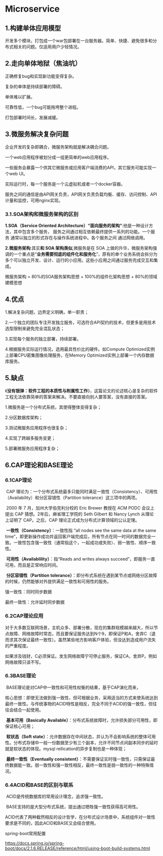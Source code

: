 # Microservice





## 1.构建单体应用模型

​		开发多个模块，打包成一个war包部署在一台服务器。简单、快捷、避免很多和分布式相关的问题。仅适用用户少轻情况。

## 2.走向单体地狱（焦油坑）

正确修复bug和实现新功能变得复杂。

复杂的单体是持续部署的障碍。

单体难以扩展。

可靠性低，一个bug可能拖垮整个进程。

打包部署时间长，发展减缓。

## 3.微服务解决复杂问题

企业开发的复杂即耦合，微服务架构就是解决耦合问题。

一个web应用程序被划分成一组更简单的web应用程序。

一些服务会暴露一个供其它微服务或应用客户端消费的API，其它服务可能实现一个web UI。

实际运行时，每一个服务是一个云虚拟机或者一个docker容器。

服务之间的通信是由API网关负责，API网关负责负载均衡、缓存、访问控制、API计量和监控，可用nginx实现。



### 3.1.SOA架构和微服务架构的区别



 **1.SOA（Service Oriented Architecture）“面向服务的架构”**:他是一种设计方法，其中包含多个服务， 服务之间通过相互依赖最终提供一系列的功能。一个服务 通常以独立的形式存在与操作系统进程中。各个服务之间 通过网络调用。

 **2.微服务架构**:其实**和 SOA 架构类似**,微服务是在 SOA 上做的升华，微服务架构强调的一个重点是“**业务需要彻底的组件化和服务化**”，原有的单个业务系统会拆分为多个可以独立开发、设计、运行的小应用。这些小应用之间通过服务完成交互和集成。

 微服务架构 = 80%的SOA服务架构思想 + 100%的组件化架构思想 + 80%的领域建模思想

## 4.优点

1.解决复杂问题，边界定义明确，单一职责；

2.一个独立的团队专注开发独立服务，可选符合API契约的技术，但更多是用技术选型限制来避免完全混乱状态；

3.实现每个服务的独立部署，持续部署。

4.根据服务实际运行情况，选用最具性价比的硬件。如Compute Optimized实例上部署CPU密集图像处理服务，在Memory Optimized实例上部署一个内存数据库服务。



## 5.缺点

《**没有银弹：软件工程的本质性与附属性工作**》，这篇论文的论述核心是复杂的软件工程无法依靠简单的答案来解决。不要直接向别人要答案，没有直接的答案。

1.微服务是一个分布式系统，其使得整体变得复杂；

2.分区数据库架构；

3.测试微服务应用程序也很复杂；

4.实现了跨越多服务变更；

5.部署微服务应用程序复杂；



## 6.CAP理论和BASE理论

### 6.1CAP理论

​		CAP 理论为：一个分布式系统最多只能同时满足一致性（Consistency）、可用性（Availability）和分区容错性（Partition tolerance）这三项中的两项。

​		2000 年 7 月，加州大学伯克利分校的 Eric Brewer 教授在 ACM PODC 会议上提出 CAP 猜想。2年后，麻省理工学院的 Seth Gilbert 和 Nancy Lynch 从理论上证明了 CAP。之后，CAP 理论正式成为分布式计算领域的公认定理。

​		**一致性（Consistency）**：一致性指 “all nodes see the same data at the same time”，即更新操作成功并返回客户端完成后，所有节点在同一时间的数据完全一致。一致性包含强一致性（通常指这个，一起成功或失败）、弱一致性、顺序一致性。

​		**可用性（Availablility）**：指“Reads and writes always succeed”，即服务一直可用，而且是正常响应时间。

​		**分区容错性（Partition tolerance）**：即分布式系统在遇到某节点或网络分区故障的时候，仍然能够对外提供满足一致性和可用性的服务。

强一致性：同时同步数据

最终一致性：允许延时同步数据



### 6.2CAP理论应用

​		对于大多数互联网场景，主机众多、部署分散，现在的集群规模越来越大，所以节点故障、网络故障时常态，而且要保证服务达到N个9，即保证P和A，舍弃C（退而求其次保证最终一致性）。虽然某些地方影响客户体验，但没达到造成用户流失的严重程度。

​		如果涉及钱财，C必须保证。发生网络故障宁可停止服务，保证CA，舍弃P。例如网络故障只读不写。



### 6.3BASE理论

​		BASE理论是对CAP中一致性和可用性权衡的结果，基于CAP演化而来，

​		核心思想：即使无法做到强一致性，但可根据业务，采用适当的方式来使系统达到最终一致性。与传统事物的ACID特性是相反，完全不同于ACID的强一致性，但往往会结合一起使用。

​		**基本可用（Basically Available）**：分布式系统故障时，允许损失部分可用性，即保证核心可用；

​		**软状态（Soft state）**：允许数据存在中间状态，并认为不会影响系统的整体可用性。分布式存储中一般一份数据至少有三个副本，允许不同节点间副本同步的延时就是软状态的体现。mysql rellication的异步复制也是一种体现；

​		**最终一致性（Eventually consistent）**：不需要保证实时强一致性，只需保证最终数据能一致。弱一致性和强一致性相反，最终一致性是弱一致性的一种特殊情况。



### **6.4ACID和BASE的区别与联系**

​		ACID是传统数据库的常用设计理念，追求强一致性。

​		BASE支持的是大型分布式系统，提出通过牺牲强一致性获得高可用性。

​		ACID代表了两种截然相反的设计哲学，在分布式设计场景中，系统组件对一致性要求是不同的，因此ACID和BASE又会结合使用。







spring-boot常用配置

https://docs.spring.io/spring-boot/docs/2.1.6.RELEASE/reference/html/using-boot-build-systems.html